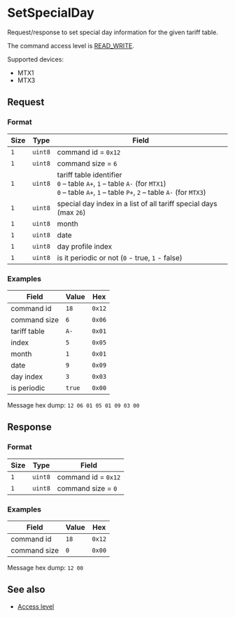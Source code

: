 # SetSpecialDay

Request/response to set special day information for the given tariff table.

The command access level is [READ_WRITE](../basics.md#command-access-level).

Supported devices:
- MTX1
- MTX3


## Request

### Format

| Size | Type    | Field                                                                                                                                                |
| ---- | ------- | ---------------------------------------------------------------------------------------------------------------------------------------------------- |
| `1`  | `uint8` | command id = `0x12`                                                                                                                                  |
| `1`  | `uint8` | command size = `6`                                                                                                                                   |
| `1`  | `uint8` | tariff table identifier <br/> `0` – table `A+`, `1` – table `A-` (for `MTX1`)</br> `0` – table `A+`, `1` – table `P+`, `2` – table `A-` (for `MTX3`) |
| `1`  | `uint8` | special day index in a list of all tariff special days (max `26`)                                                                                    |
| `1`  | `uint8` | month                                                                                                                                                |
| `1`  | `uint8` | date                                                                                                                                                 |
| `1`  | `uint8` | day profile index                                                                                                                                    |
| `1`  | `uint8` | is it periodic or not (`0` - true, `1` - false)                                                                                                      |

### Examples

| Field        | Value  | Hex    |
| ------------ | ------ | ------ |
| command id   | `18`   | `0x12` |
| command size | `6`    | `0x06` |
| tariff table | `A-`   | `0x01` |
| index        | `5`    | `0x05` |
| month        | `1`    | `0x01` |
| date         | `9`    | `0x09` |
| day index    | `3`    | `0x03` |
| is periodic  | `true` | `0x00` |

Message hex dump: `12 06 01 05 01 09 03 00`


## Response

### Format

| Size | Type    | Field               |
| ---- | ------- | ------------------- |
| `1`  | `uint8` | command id = `0x12` |
| `1`  | `uint8` | command size = `0`  |

### Examples

| Field        | Value | Hex    |
| ------------ | ----- | ------ |
| command id   | `18`  | `0x12` |
| command size | `0`   | `0x00` |

Message hex dump: `12 00`


## See also

* [Access level](../basics.md#command-access-level)

